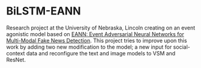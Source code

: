 # BiLSTM-EANN

Research project at the University of Nebraska, Lincoln creating on an event agonistic model based on [EANN: Event Adversarial Neural Networks for Multi-Modal Fake News Detection](https://dl.acm.org/doi/10.1145/3219819.3219903). This project tries to improve upon this work by adding two new modification to the model; a new input for social-context data and reconfigure the text and image models to VSM and ResNet.
